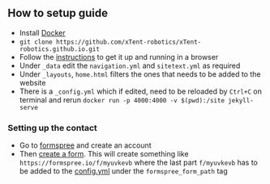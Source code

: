 ## How to setup guide

* Install [Docker](https://docs.docker.com/engine/install/)
* `git clone https://github.com/xTent-robotics/xTent-robotics.github.io.git`
* Follow the [instructions](https://github.com/ashBabu/Utilities/wiki/Useful#jekyll-github-pages-using-docker) to get it up and
running in a browser
* Under `_data` edit the `navigation.yml` and `sitetext.yml` as required
* Under `_layouts`, `home.html` filters the ones that needs to be added to the website
* There is a `_config.yml` which if edited, need to be reloaded by `Ctrl+C` on terminal and rerun `docker run -p 4000:4000 -v $(pwd):/site jekyll-serve`

### Setting up the contact
* Go to [formspree](https://formspree.io/) and create an account
* Then [create a form](https://formspree.io/create). This will create something like `https://formspree.io/f/myuvkevb`
where the last part `f/myuvkevb` has to be added to the [config.yml](_config.yml) under the `formspree_form_path` tag